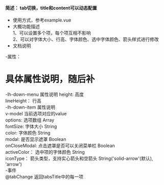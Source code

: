 #### 简述： tab切换，title和content可以动态配置
- 使用方式，参考example.vue  
- 大概功能描述  
1、可以设置多个项，每个项互相不影响  
2、可以对字体大小、行高、字体颜色、选中字体颜色、箭头样式进行修改  
- 文档说明    

-属性：    
# 具体属性说明，随后补  
-lh-down-menu 属性说明 
height: 高度  
lineHeight： 行高  
-lh-down-item 属性说明  
v-model 当前选项对应的value  
options: 选项数组 Array  
fontSize: 字体大小 String  
color: 字体颜色 String  
modal: 是否显示遮罩 Boolean  
onCloseModal: 点击遮罩是否可以关闭菜单栏 Boolean  
activeColor： 选中项的字体颜色 String  
iconType： 箭头类型，支持实心箭头和空箭头 String('solid-arrow'(默认), 'arrow')  
-事件    
@tabChange 返回tabsTitle中的每一项    
